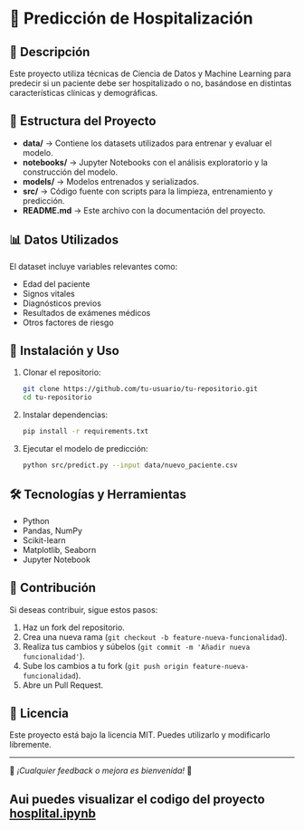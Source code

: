 # 📌 Predicción de Hospitalización

## 📖 Descripción
Este proyecto utiliza técnicas de Ciencia de Datos y Machine Learning para predecir si un paciente debe ser hospitalizado o no, basándose en distintas características clínicas y demográficas.

## 📂 Estructura del Proyecto
- **data/** → Contiene los datasets utilizados para entrenar y evaluar el modelo.
- **notebooks/** → Jupyter Notebooks con el análisis exploratorio y la construcción del modelo.
- **models/** → Modelos entrenados y serializados.
- **src/** → Código fuente con scripts para la limpieza, entrenamiento y predicción.
- **README.md** → Este archivo con la documentación del proyecto.

## 📊 Datos Utilizados
El dataset incluye variables relevantes como:
- Edad del paciente
- Signos vitales
- Diagnósticos previos
- Resultados de exámenes médicos
- Otros factores de riesgo

## 🚀 Instalación y Uso
1. Clonar el repositorio:
   ```sh
   git clone https://github.com/tu-usuario/tu-repositorio.git
   cd tu-repositorio
   ```
2. Instalar dependencias:
   ```sh
   pip install -r requirements.txt
   ```
3. Ejecutar el modelo de predicción:
   ```sh
   python src/predict.py --input data/nuevo_paciente.csv
   ```

## 🛠 Tecnologías y Herramientas
- Python
- Pandas, NumPy
- Scikit-learn
- Matplotlib, Seaborn
- Jupyter Notebook

## 📌 Contribución
Si deseas contribuir, sigue estos pasos:
1. Haz un fork del repositorio.
2. Crea una nueva rama (`git checkout -b feature-nueva-funcionalidad`).
3. Realiza tus cambios y súbelos (`git commit -m 'Añadir nueva funcionalidad'`).
4. Sube los cambios a tu fork (`git push origin feature-nueva-funcionalidad`).
5. Abre un Pull Request.

## 📜 Licencia
Este proyecto está bajo la licencia MIT. Puedes utilizarlo y modificarlo libremente.

---
📌 *¡Cualquier feedback o mejora es bienvenida!* 🙌

## Aui puedes visualizar el codigo del proyecto [ hosplital.ipynb](https://github.com/frankfajardo1978/Hospitalizacion/blob/main/hosplital.ipynb)


